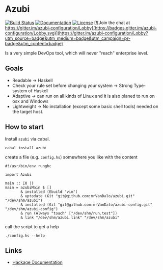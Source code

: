 # Azubi

[![Build Status](https://travis-ci.org/mrVanDalo/azubi.svg?branch=master)](https://travis-ci.org/mrVanDalo/azubi)
[![Documentation](https://img.shields.io/badge/doc-0.2.0.2-green.svg)](http://hackage.haskell.org/package/azubi-0.2.0.2/docs/Azubi.html)
[![License](https://img.shields.io/badge/license-gpl-green.svg)](https://www.gnu.org/licenses/gpl-3.0.en.html)
[![Join the chat at https://gitter.im/azubi-configuration/Lobby](https://badges.gitter.im/azubi-configuration/Lobby.svg)](https://gitter.im/azubi-configuration/Lobby?utm_source=badge&utm_medium=badge&utm_campaign=pr-badge&utm_content=badge)

Is a very simple DevOps tool, which will never "reach" enterprise level.

## Goals

* Readable -> Haskell
* Check your rule set before changing your system -> Strong Type-system of Haskell
* Adaptive -> can run on all kinds of Linux and it is also planed to run on osx and Windows
* Lightweight -> No installation (except some basic shell tools) needed on the target host.


## How to start

Install `azubi` via cabal.

    cabal install azubi

create a file (e.g. `config.hs`) somewhere you like with the content

    #!/usr/bin/env runghc

    import Azubi

    main :: IO ()
    main = azubiMain $ []
           & installed (Ebuild "vim")
           & uptodate (Git "git@github.com:mrVanDalo/azubi.git" "/dev/shm/azubi")
           & installed (Git "git@github.com:mrVanDalo/azubi-config.git" "/dev/shm/azubi-config")
           & run (Always "touch" ["/dev/shm/run.test"])
           & link "/dev/shm/azubi.link" "/dev/shm/azubi"


call the script to get a help

    ./config.hs --help


## Links

* [Hackage Documentation](http://hackage.haskell.org/package/azubi)
